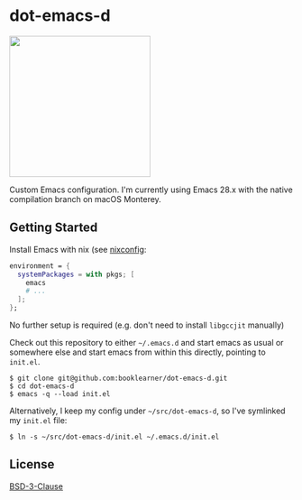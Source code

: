 # dot-emacs-d

<img src="https://user-images.githubusercontent.com/21013541/103108010-af0a2c80-4611-11eb-88df-249cbfbbdc0b.png" width=250>

Custom Emacs configuration. I'm currently using Emacs 28.x with the native compilation branch on macOS Monterey.

## Getting Started

Install Emacs with nix (see [nixconfig](https://github.com/booklearner/nixconfig):

```nix
environment = {
  systemPackages = with pkgs; [
    emacs
    # ...
  ];
};
```

No further setup is required (e.g. don't need to install `libgccjit` manually)


Check out this repository to either `~/.emacs.d` and start emacs as usual or somewhere else and start emacs from within this directly, pointing to `init.el`.

```shell
$ git clone git@github.com:booklearner/dot-emacs-d.git
$ cd dot-emacs-d
$ emacs -q --load init.el
```

Alternatively, I keep my config under `~/src/dot-emacs-d`, so I've symlinked my `init.el` file:

```shell
$ ln -s ~/src/dot-emacs-d/init.el ~/.emacs.d/init.el
```

## License

[BSD-3-Clause](LICENSE)
